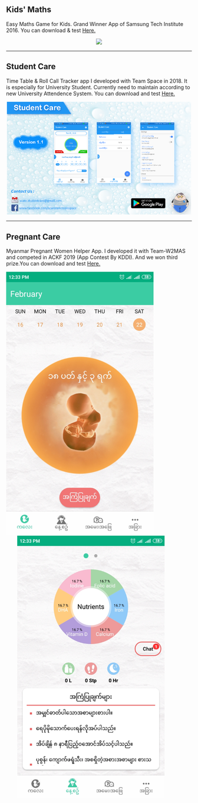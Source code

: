 <h2>Kids' Maths</h2>
<p>Easy Maths Game for Kids. Grand Winner App of Samsung Tech Institute 2016. You can download & test <a href="https://yadi.sk/d/I1Mt3Cg2ohdS7w">Here.</a></p>

<p align="center"><img src="https://github.com/aunthtoo/Android-App-Collection-By-Me/blob/master/ss/KidsMaths.gif" width="500"/></p>

<hr>
<h2>Student Care</h2>
<p>Time Table & Roll Call Tracker app I developed with Team Space in 2018. It is especially for University Student. Currently need to maintain according to new University Attendence System. You can download and test <a href="https://yadi.sk/d/SE8_JU0rW-tXxQ">Here.</a></p>

<p align="center"><img src="https://github.com/aunthtoo/Android-App-Collection-By-Me/blob/master/ss/scare%20ss.png" width="500"/></p>

<hr>
<h2>Pregnant Care</h2>
<p>Myanmar Pregnant Women Helper App. I developed it with Team-W2MAS and competed in ACKF 2019 (App Contest By KDDI). And we won third prize.You can download and test <a href="https://yadi.sk/d/xt7AzOhET7VEUw">Here.</a></p>

<img src="https://github.com/aunthtoo/Android-App-Collection-By-Me/blob/master/ss/pcare_01.jpg" width="400"/><img src="https://github.com/aunthtoo/Android-App-Collection-By-Me/blob/master/ss/pcare_02.jpg" width="400" style="margin-left:30px"/>
